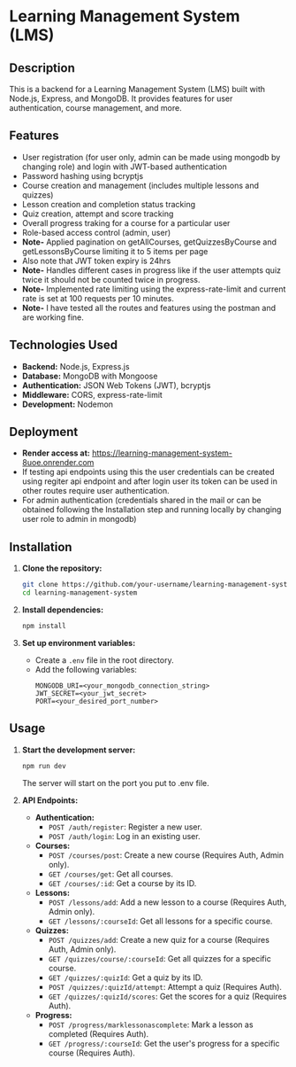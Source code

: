 # Learning Management System (LMS)

## Description

This is a backend for a Learning Management System (LMS) built with Node.js, Express, and MongoDB. It provides features for user authentication, course management, and more.

## Features

- User registration (for user only, admin can be made using mongodb by changing role) and login with JWT-based authentication
- Password hashing using bcryptjs
- Course creation and management (includes multiple lessons and quizzes)
- Lesson creation and completion status tracking
- Quiz creation, attempt and score tracking
- Overall progress traking for a course for a particular user
- Role-based access control (admin, user)
- **Note-** Applied pagination on getAllCourses, getQuizzesByCourse and getLessonsByCourse limiting it to 5 items per page
- Also note that JWT token expiry is 24hrs
- **Note-** Handles different cases in progress like if the user attempts quiz twice it should not be counted twice in progress. 
- **Note-** Implemented rate limiting using the express-rate-limit and current rate is set at 100 requests per 10 minutes.
- **Note-** I have tested all the routes and features using the postman and are working fine.

## Technologies Used

- **Backend:** Node.js, Express.js
- **Database:** MongoDB with Mongoose
- **Authentication:** JSON Web Tokens (JWT), bcryptjs
- **Middleware:** CORS, express-rate-limit
- **Development:** Nodemon

## Deployment
- **Render access at:** https://learning-management-system-8uoe.onrender.com
- If testing api endpoints using this the user credentials can be created using regiter api endpoint and after login user its token can be used in other routes require user authentication.
- For admin authentication (credentials shared in the mail or can be obtained following the Installation step and running locally by changing user role to admin in mongodb)


## Installation

1. **Clone the repository:**
   ```bash
   git clone https://github.com/your-username/learning-management-system.git
   cd learning-management-system
   ```

2. **Install dependencies:**
   ```bash
   npm install
   ```

3. **Set up environment variables:**
   - Create a `.env` file in the root directory.
   - Add the following variables:
     ```
     MONGODB_URI=<your_mongodb_connection_string>
     JWT_SECRET=<your_jwt_secret>
     PORT=<your_desired_port_number>
     ```

## Usage

1. **Start the development server:**
   ```bash
   npm run dev
   ```
   The server will start on the port you put to .env file.

2. **API Endpoints:**
   - **Authentication:**
     - `POST /auth/register`: Register a new user.
     - `POST /auth/login`: Log in an existing user.
   - **Courses:**
     - `POST /courses/post`: Create a new course (Requires Auth, Admin only).
     - `GET /courses/get`: Get all courses.
     - `GET /courses/:id`: Get a course by its ID.
   - **Lessons:**
     - `POST /lessons/add`: Add a new lesson to a course (Requires Auth, Admin only).
     - `GET /lessons/:courseId`: Get all lessons for a specific course.
   - **Quizzes:**
     - `POST /quizzes/add`: Create a new quiz for a course (Requires Auth, Admin only).
     - `GET /quizzes/course/:courseId`: Get all quizzes for a specific course.
     - `GET /quizzes/:quizId`: Get a quiz by its ID.
     - `POST /quizzes/:quizId/attempt`: Attempt a quiz (Requires Auth).
     - `GET /quizzes/:quizId/scores`: Get the scores for a quiz (Requires Auth).
   - **Progress:**
     - `POST /progress/marklessonascomplete`: Mark a lesson as completed (Requires Auth).
     - `GET /progress/:courseId`: Get the user's progress for a specific course (Requires Auth).

